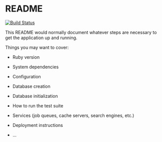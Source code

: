 # README
[![Build Status](https://travis-ci.org/Lindani/Ruby-On-Rails--Depot-App.svg?branch=master)](https://travis-ci.org/Lindani/Ruby-On-Rails--Depot-App)

This README would normally document whatever steps are necessary to get the
application up and running.

Things you may want to cover:

* Ruby version

* System dependencies

* Configuration

* Database creation

* Database initialization

* How to run the test suite

* Services (job queues, cache servers, search engines, etc.)

* Deployment instructions

* ...
